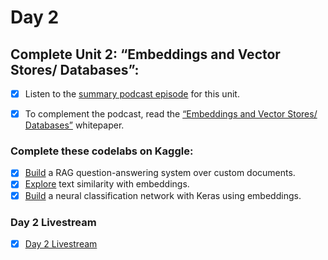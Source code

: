 # Day 2
## Complete Unit 2: “Embeddings and Vector Stores/ Databases”:

- [x] Listen to the [summary podcast episode](https://www.youtube.com/watch?v=CFtX0ZyLSAY&list=PLqFaTIg4myu_yKJpvF8WE2JfaG5kGuvoE&index=2) for this unit.

- [x] To complement the podcast, read the [“Embeddings and Vector Stores/ Databases”](https://drive.google.com/file/d/12AI7lRBc8DQvqMGmit3mcgL3rsZwkEID/view) whitepaper.

### Complete these codelabs on Kaggle:
- [x] [Build](https://www.kaggle.com/code/markishere/day-2-document-q-a-with-rag) a RAG question-answering system over custom documents.
- [x] [Explore](https://www.kaggle.com/code/markishere/day-2-embeddings-and-similarity-scores) text similarity with embeddings.
- [x] [Build](https://www.kaggle.com/code/markishere/day-2-classifying-embeddings-with-keras) a neural classification network with Keras using embeddings.

### Day 2 Livestream
- [x] [Day 2 Livestream](https://www.youtube.com/live/AjpjCHdIINU)
